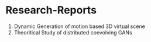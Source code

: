 # Research-Reports
1) Dynamic Generation of motion based 3D virtual scene
2) Theoritical Study of distributed coevolving GANs
